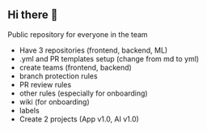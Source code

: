 ## Hi there 👋

<!--

**Here are some ideas to get you started:**

🙋‍♀️ A short introduction - what is your organization all about?
🌈 Contribution guidelines - how can the community get involved?
👩‍💻 Useful resources - where can the community find your docs? Is there anything else the community should know?
🍿 Fun facts - what does your team eat for breakfast?
🧙 Remember, you can do mighty things with the power of [Markdown](https://docs.github.com/github/writing-on-github/getting-started-with-writing-and-formatting-on-github/basic-writing-and-formatting-syntax)
-->

Public repository for everyone in the team


- Have 3 repositories (frontend, backend, ML)
- .yml and PR templates setup (change from md to yml)
- create teams (frontend, backend)
- branch protection rules
- PR review rules
- other rules (especially for onboarding)
- wiki (for onboarding)
- labels
- Create 2 projects (App v1.0, AI v1.0)
